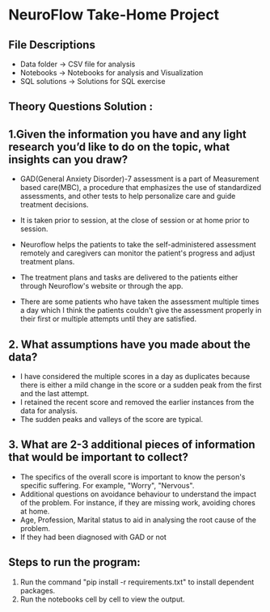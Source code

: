 # NeuroFlow Take-Home Project

## File Descriptions

  - Data folder -> CSV file for analysis
  - Notebooks -> Notebooks for analysis and Visualization
  - SQL solutions -> Solutions for SQL exercise



## Theory Questions Solution :

## 1.Given the information you have and any light research you’d like to do on the topic, what insights can you draw?
-	GAD(General Anxiety Disorder)-7 assessment is a part of Measurement based care(MBC), a procedure that emphasizes the use of standardized assessments, and other tests to help personalize care and guide treatment decisions.

-	It is taken prior to session, at the close of session or at home prior to session. 

-	Neuroflow helps the patients to take the self-administered assessment remotely and caregivers can monitor the patient's progress and adjust treatment plans.

-	The treatment plans and tasks are delivered to the patients either through Neuroflow's website or through the app.

-	There are some patients who have taken the assessment multiple times a day which I think the patients couldn't give the assessment properly in their first or multiple attempts until they are satisfied.

## 2. What assumptions have you made about the data?

-	I have considered the multiple scores in a day as duplicates because there is either a mild change in the score or a sudden peak from the first and the last attempt.
-	I retained the recent score and removed the earlier instances from the data for analysis.
-	The sudden peaks and valleys of the score are typical.

## 3. What are 2-3 additional pieces of information that would be important to collect?

-	The specifics of the overall score is important to know the person's specific suffering. For example, "Worry", "Nervous".
-	Additional questions on avoidance behaviour to understand the impact of the problem. For instance, if they are missing   work, avoiding chores at home.
-	Age, Profession, Marital status to aid in analysing the root cause of the problem.
-	If they had been diagnosed with GAD or not


## Steps to run the program:

1. Run the command "pip install -r requirements.txt" to install dependent packages.
2. Run the notebooks cell by cell to view the output.
